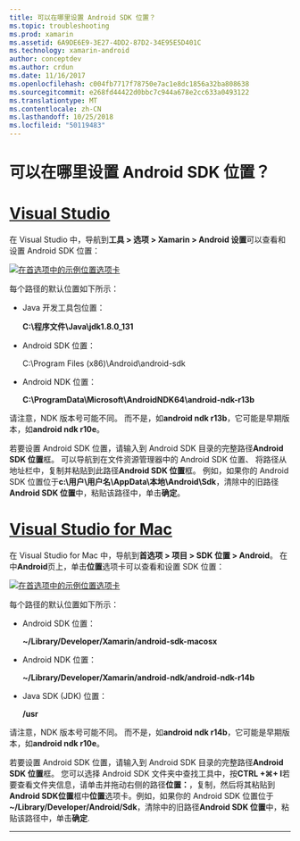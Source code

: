 ```yaml
---
title: 可以在哪里设置 Android SDK 位置？
ms.topic: troubleshooting
ms.prod: xamarin
ms.assetid: 6A9DE6E9-3E27-4DD2-87D2-34E95E5D401C
ms.technology: xamarin-android
author: conceptdev
ms.author: crdun
ms.date: 11/16/2017
ms.openlocfilehash: c004fb7717f78750e7ac1e8dc1856a32ba808638
ms.sourcegitcommit: e268fd44422d0bbc7c944a678e2cc633a0493122
ms.translationtype: MT
ms.contentlocale: zh-CN
ms.lasthandoff: 10/25/2018
ms.locfileid: "50119483"
---
```

# <a name="where-can-i-set-my-android-sdk-locations"></a>可以在哪里设置 Android SDK 位置？

# <a name="visual-studiotabwindows"></a>[Visual Studio](#tab/windows)

在 Visual Studio 中，导航到**工具 > 选项 > Xamarin > Android 设置**可以查看和设置 Android SDK 位置：

[![在首选项中的示例位置选项卡](android-sdk-location-images/win/01-locations-sml.png)](android-sdk-location-images/win/01-locations.png#lightbox)

每个路径的默认位置如下所示：

- Java 开发工具包位置： 

    **C:\\程序文件\\Java\\jdk1.8.0_131**

- Android SDK 位置： 

    C:\\Program Files (x86)\\Android\\android-sdk

- Android NDK 位置： 

    **C:\\ProgramData\\Microsoft\\AndroidNDK64\\android-ndk-r13b**

请注意，NDK 版本号可能不同。 而不是，如**android ndk r13b**，它可能是早期版本，如**android ndk r10e**。

若要设置 Android SDK 位置，请输入到 Android SDK 目录的完整路径**Android SDK 位置**框。 可以导航到在文件资源管理器中的 Android SDK 位置、 将路径从地址栏中，复制并粘贴到此路径**Android SDK 位置**框。
例如，如果你的 Android SDK 位置位于**c:\\用户\\用户名\\AppData\\本地\\Android\\Sdk**，清除中的旧路径**Android SDK 位置**中，粘贴该路径中，单击**确定**。

# <a name="visual-studio-for-mactabmacos"></a>[Visual Studio for Mac](#tab/macos)

在 Visual Studio for Mac 中，导航到**首选项 > 项目 > SDK 位置 > Android**。 在中**Android**页上，单击**位置**选项卡可以查看和设置 SDK 位置：

[![在首选项中的示例位置选项卡](android-sdk-location-images/mac/01-locations-sml.png)](android-sdk-location-images/mac/01-locations.png#lightbox)

每个路径的默认位置如下所示：

- Android SDK 位置： 

    **~/Library/Developer/Xamarin/android-sdk-macosx**

- Android NDK 位置： 

    **~/Library/Developer/Xamarin/android-ndk/android-ndk-r14b**

- Java SDK (JDK) 位置： 

    **/usr**

请注意，NDK 版本号可能不同。 而不是，如**android ndk r14b**，它可能是早期版本，如**android ndk r10e**。

若要设置 Android SDK 位置，请输入到 Android SDK 目录的完整路径**Android SDK 位置**框。 您可以选择 Android SDK 文件夹中查找工具中，按**CTRL +&#8984;+ I**若要查看文件夹信息，请单击并拖动右侧的路径**位置：**，复制，然后将其粘贴到**Android SDK位置**框中**位置**选项卡。例如，如果你的 Android SDK 位置位于 **~/Library/Developer/Android/Sdk**，清除中的旧路径**Android SDK 位置**中，粘贴该路径中，单击**确定**.

-----
